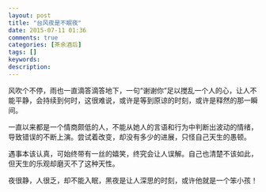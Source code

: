 ```yaml
---
layout: post
title: "台风夜是不眠夜"
date: 2015-07-11 01:36
comments: true
categories: [茶余酒后]
tags: []
keywords: 
description: 
---
```

风吹个不停，雨也一直滴答滴答地下，一句“谢谢你”足以搅乱一个人的心，让人不能平静，会持续到何时，这很难说，或许是等到原谅的时刻，或许是释然的那一瞬间。

一直以来都是一个情商颇低的人，不能从她人的言语和行为中判断出波动的情绪，导致错误的不断上演。尝试着改变，却没有多少的进展，只怪自己天生的愚顿。

遇事本该认真，可始终带有一丝的嬉笑，终究会让人误解。自己也清楚不该如此，但天生的乐观却磨灭不了这种天性。

夜很静，人很乏，却不能入眠，黑夜是让人深思的时刻，或许他就是一个笨小孩！